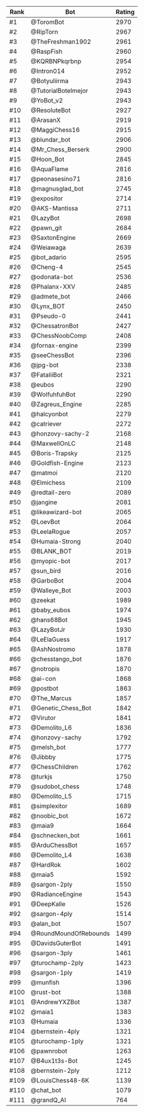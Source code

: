 Rank|Bot|Rating
---|---|---
#1|@ToromBot|2970
#2|@RipTorn|2967
#3|@TheFreshman1902|2961
#4|@RaspFish|2960
#5|@KQRBNPkqrbnp|2954
#6|@Intron014|2952
#7|@Botyuliirma|2943
#8|@TutorialBotelmejor|2943
#9|@YoBot_v2|2943
#10|@ResoluteBot|2927
#11|@ArasanX|2919
#12|@MaggiChess16|2915
#13|@blundar_bot|2906
#14|@Mr_Chess_Berserk|2900
#15|@Hoon_Bot|2845
#16|@AquaFlame|2816
#17|@peonasesino71|2816
#18|@magnusglad_bot|2745
#19|@expositor|2714
#20|@AKS-Mantissa|2711
#21|@LazyBot|2698
#22|@pawn_git|2684
#23|@SaxtonEngine|2669
#24|@Weiawaga|2639
#25|@bot_adario|2595
#26|@Cheng-4|2545
#27|@odonata-bot|2536
#28|@Phalanx-XXV|2485
#29|@admete_bot|2466
#30|@Lynx_BOT|2450
#31|@Pseudo-0|2441
#32|@ChessatronBot|2427
#33|@ChessNoobComp|2408
#34|@fornax-engine|2399
#35|@seeChessBot|2396
#36|@jpg-bot|2338
#37|@FataliiBot|2321
#38|@eubos|2290
#39|@WolfuhfuhBot|2290
#40|@Zagreus_Engine|2285
#41|@halcyonbot|2279
#42|@catriever|2272
#43|@honzovy-sachy-2|2168
#44|@MaxwellOnLC|2148
#45|@Boris-Trapsky|2125
#46|@Goldfish-Engine|2123
#47|@matmoi|2120
#48|@Elmichess|2109
#49|@redtail-zero|2089
#50|@jangine|2081
#51|@likeawizard-bot|2065
#52|@LoevBot|2064
#53|@LeelaRogue|2057
#54|@Humaia-Strong|2040
#55|@BLANK_BOT|2019
#56|@myopic-bot|2017
#57|@sun_bird|2016
#58|@GarboBot|2004
#59|@Walleye_Bot|2003
#60|@zeekat|1989
#61|@baby_eubos|1974
#62|@hans68Bot|1945
#63|@LazyBotJr|1930
#64|@LeElaGuess|1917
#65|@AshNostromo|1878
#66|@chesstango_bot|1876
#67|@notropis|1870
#68|@ai-con|1868
#69|@postbot|1863
#70|@The_Marcus|1857
#71|@Genetic_Chess_Bot|1842
#72|@Virutor|1841
#73|@Demolito_L6|1836
#74|@honzovy-sachy|1792
#75|@melsh_bot|1777
#76|@Jibbby|1775
#77|@ChessChildren|1762
#78|@turkjs|1750
#79|@sudobot_chess|1748
#80|@Demolito_L5|1715
#81|@simplexitor|1689
#82|@noobic_bot|1672
#83|@maia9|1664
#84|@schnecken_bot|1661
#85|@ArduChessBot|1657
#86|@Demolito_L4|1638
#87|@HardRok|1602
#88|@maia5|1592
#89|@sargon-2ply|1550
#90|@RadianceEngine|1543
#91|@DeepKalle|1526
#92|@sargon-4ply|1514
#93|@alan_bot|1507
#94|@RoundMoundOfRebounds|1499
#95|@DavidsGuterBot|1491
#96|@sargon-3ply|1461
#97|@turochamp-2ply|1423
#98|@sargon-1ply|1419
#99|@munfish|1396
#100|@rust-bot|1388
#101|@AndrewYXZBot|1387
#102|@maia1|1383
#103|@Humaia|1336
#104|@bernstein-4ply|1321
#105|@turochamp-1ply|1321
#106|@pawnrobot|1263
#107|@B4ux1t3s-Bot|1245
#108|@bernstein-2ply|1212
#109|@LouisChess48-6K|1139
#110|@chat_bot|1079
#111|@grandQ_AI|764
